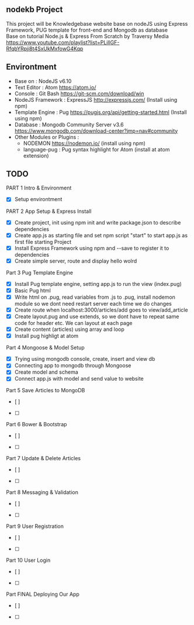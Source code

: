 ## nodekb Project
This project will be Knowledgebase website base on nodeJS using Express Framework, PUG template for front-end and Mongodb as database  
Base on tutorial Node.js & Express From Scratch by Traversy Media
https://www.youtube.com/playlist?list=PLillGF-RfqbYRpji8t4SxUkMxfowG4Kqp

## Environtment
  * Base on : NodeJS v6.10
  * Text Editor : Atom https://atom.io/
  * Console : Git Bash https://git-scm.com/download/win
  * NodeJS Framework : ExpressJS http://expressjs.com/ (Install using npm)
  * Template Engine : Pug https://pugjs.org/api/getting-started.html (Install using npm)
  * Database : Mongodb Community Server v3.6 https://www.mongodb.com/download-center?jmp=nav#community
  * Other Modules or Plugins :
    * NODEMON https://nodemon.io/ (install using npm)
    * language-pug : Pug syntax highlight for Atom (install at atom extension)

## TODO
 PART 1 Intro & Environment
   * [x] Setup environtment

 PART 2 App Setup & Express Install
   * [x] Create project, init using npm init and write package.json to describe dependencies
   * [x]  Create app.js as starting file and set npm script "start" to start app.js as first file starting Project
   * [x] Install Express Framework using npm and --save to register it to dependencies
   * [x] Create simple server, route and display hello wolrd  

Part 3 Pug Template Engine
  * [x] Install Pug template engine, setting app.js to run the view (index.pug)
  * [x] Basic Pug html
  * [x] Write html on .pug, read variables from .js to .pug, install nodemon module so we dont need restart server each time we do changes
  * [x] Create route when localhost:3000/articles/add goes to view/add_article
  * [x] Create layout.pug and use extends, so we dont have to repeat same code for header etc. We can layout at each page
  * [x] Create content (articles) using array and loop
  * [x] Install pug highligt at atom

Part 4 Mongoose & Model Setup
  * [x] Trying using mongodb console, create, insert and view db
  * [x] Connecting app to mongodb through Mongoose
  * [x] Create model and schema
  * [x] Connect app.js with model and send value to website

Part 5 Save Articles to MongoDB
 * [ ]
 * [ ]

Part 6 Bower & Bootstrap
 * [ ]
 * [ ]

Part 7 Update & Delete Articles
 * [ ]
 * [ ]

Part 8 Messaging & Validation
* [ ]
* [ ]

Part 9 User Registration
* [ ]
* [ ]

Part 10  User Login
* [ ]
* [ ]

Part FINAL Deploying Our App
* [ ]
* [ ]
